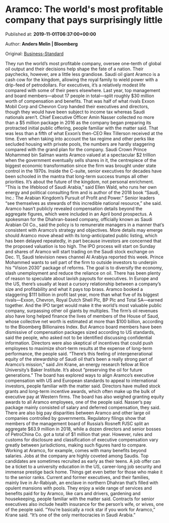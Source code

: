 
# Aramco: The world's most profitable company that pays surprisingly little

Published at: **2019-11-01T06:37:00+00:00**

Author: **Anders Melin | Bloomberg**

Original: [Business-Standard](https://www.business-standard.com/article/international/aramco-the-world-s-most-profitable-company-that-pays-surprisingly-little-119110100366_1.html)

They run the world’s most profitable company, oversee one-tenth of global oil output and their decisions help shape the fate of a nation. Their paychecks, however, are a little less grandiose.
Saudi oil giant Aramco is a cash cow for the kingdom, allowing the royal family to wield power with a drip-feed of petrodollars. For executives, it’s a relatively modest life compared with some of their peers elsewhere.
Last year, top management and board members—about 17 people in total—split roughly $30 million worth of compensation and benefits. That was half of what rivals Exxon Mobil Corp and Chevron Corp handed their executives and directors, though they would have been subject to income tax whereas Saudi nationals aren’t.
Chief Executive Officer Amin Nasser collected no more than a $5 million package in 2016 as the company began preparing its protracted initial public offering, people familiar with the matter said. That was less than a fifth of what Exxon’s then-CEO Rex Tillerson received at the time.
Even when taking into account the tax regime and other perks like secluded housing with private pools, the numbers are hardly staggering compared with the grand plan for the company.
Saudi Crown Prince Mohammed bin Salman wants Aramco valued at a spectacular $2 trillion when the government eventually sells shares in it, the centrepiece of the biggest economic transformation since the firm was brought under state control in the 1970s. Inside the C-suite, senior executives for decades have been schooled in the mantra that long-term success trumps all other priorities. It’s about the future of the kingdom, not personal enrichment.
“This is the lifeblood of Saudi Arabia,” said Ellen Wald, who runs her own energy and political consulting firm and is author of the 2018 book “Saudi, Inc.: The Arabian Kingdom’s Pursuit of Profit and Power.” Senior leaders “see themselves as stewards of this incredible national resource,” she said.
Aramco hasn’t publicly revealed compensation details beyond the aggregate figures, which were included in an April bond prospectus. A spokesman for the Dhahran-based company, officially known as Saudi Arabian Oil Co., said the policy is to remunerate managers in a manner that’s consistent with Aramco’s strategy and objectives.
More details may emerge should Aramco move ahead with its long-anticipated public listing, which has been delayed repeatedly, in part because investors are concerned that the proposed valuation is too high. The IPO process will start on Sunday and shares of Aramco will start trading on the Saudi stock exchange on Dec. 11, Saudi television news channel Al Arabiya reported this week.
Prince Mohammed wants to sell part of the firm to outside investors to underpin his “Vision 2030” package of reforms. The goal is to diversify the economy, slash unemployment and reduce the reliance on oil.
There has been plenty of reason to speculate about lavish payouts for executives. In Europe and the US, there’s usually at least a cursory relationship between a company’s size and profitability and what it pays top brass.
Aramco booked a staggering $111 billion in profit last year, more than what five of its biggest rivals—Exxon, Chevron, Royal Dutch Shell Plc, BP Plc and Total SA—earned together. And the IPO target would make it the world’s most valuable public company, surpassing other oil giants by multiples.
The firm’s oil revenues also have long helped finance the lives of members of the House of Saud, whose collective net worth is estimated at more than $100 billion, according to the Bloomberg Billionaires Index.
But Aramco board members have been dismissive of compensation packages sized according to US standards, said the people, who asked not to be identified discussing confidential information. Directors were also skeptical of incentives that could push employees to maximize short-term results at the expense of long-term performance, the people said.
“There’s this feeling of intergenerational equity of the stewardship of Saudi oil that’s been a really strong part of Aramco’s mission,” said Jim Krane, an energy research fellow at Rice University’s Baker Institute. It’s about “preserving the oil for future generations.”
The board has explored ways to align Aramco’s executive compensation with US and European standards to appeal to international investors, people familiar with the matter said. Directors have mulled stock grants and long-term incentive awards, which often make up the bulk of executive pay at Western firms.
The board has also weighed granting equity awards to all Aramco employees, one of the people said. Nasser’s pay package mainly consisted of salary and deferred compensation, they said.
There are also big pay disparities between Aramco and other large oil companies controlled by governments. Regulatory filings show that members of the management board of Russia’s Rosneft PJSC split an aggregate $63.9 million in 2018, while a dozen directors and senior bosses of PetroChina Co. got a total of $1 million that year. However, rules and customs for disclosure and classification of executive compensation vary greatly between jurisdictions, making such figures hard to compare.
Working at Aramco, for example, comes with many benefits beyond salaries. Jobs at the company are highly coveted among Saudis. Top candidates are sometimes recruited as early as their teens. A job offer can be a ticket to a university education in the US, career-long job security and immense prestige back home.
Things get even better for those who make it to the senior ranks. Current and former executives, and their families, mainly live in Ar-Rabiyah, an enclave in northern Dhahran that’s filled with opulent mansions with pools.
They enjoy a wide range of services and benefits paid for by Aramco, like cars and drivers, gardening and housekeeping, people familiar with the matter said. Contracts for senior executives also include health insurance for the person’s wife, or wives, one of the people said.
“You’re basically a rock star if you work for Aramco,” Krane said. “It’s one of the only meritocracies in Saudi Arabia.”
